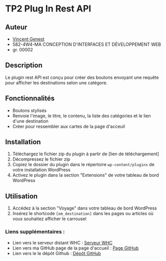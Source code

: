 # TP2 Plug In Rest API

## Auteur

-   [Vincent Genest](https://github.com/vincent-genest)
-   582-4W4-MA CONCEPTION D'INTERFACES ET DÉVELOPPEMENT WEB
-   gr. 00002

## Description

Le plugin rest API est conçu pour créer des boutons envoyant une requête pour afficher les destinations selon une catégore.

## Fonctionnalités

-   Boutons stylisés
-   Renvoie l'image, le titre, le contenu, la liste des catégories et le lien d'une destination
-   Créer pour ressembler aux cartes de la page d'acceuil

## Installation

1. Téléchargez le fichier zip du plugin à partir de [lien de téléchargement]
2. Décompressez le fichier zip
3. Copiez le dossier du plugin dans le répertoire `wp-content/plugins` de votre installation WordPress
4. Activez le plugin dans la section "Extensions" de votre tableau de bord WordPress

## Utilisation

1. Accédez à la section "Voyage" dans votre tableau de bord WordPress
2. Insérez le shortcode `[em_destination]` dans les pages ou articles où vous souhaitez afficher le carrousel

### Liens supplémentaires :

-   Lien vers le serveur distant WHC : [Serveur WHC](https://gftnth00.mywhc.ca/tim41/)
-   Lien vers ma GitHub page de la page d'accueil : [Page GitHub](https://vincent-genest.github.io/4w4-2024-gr2/)
-   Lien vers le le dépôt Github : [Dépôt GitHub](https://github.com/vincent-genest/4w4-wp-content)
